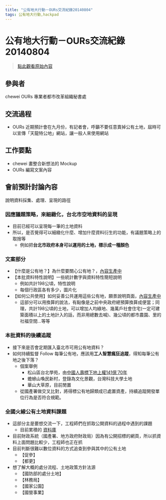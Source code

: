 ```yaml
---
title: "公有地大行動－OURs交流紀錄20140804"
tags: 公有地大行動,hackpad
---
```


# 公有地大行動－OURs交流紀錄20140804

> [點此觀看原始內容](https://g0v.hackpad.tw/OYZXP0B6IDT)


## 參與者

chewei
OURs 專業者都市改革組織秘書處

## 交流過程

- OURs 近期預計會在九月份，有記者會，呼籲不要任意賣掉公有土地，屆時可以宣傳「天龍特公地」網站，讓一般人來使用網站

## 工作要點

- chewei 畫整合新想法的 Mockup
- OURs 編寫文案內容


## 會前預計討論內容

說明資料採集、處理、呈現的路徑



### 因應議題策略，來細緻化，台北市空地資料的呈現

- 目前已經可以呈現每一筆的土地資料
- 所以，是否覺得可以細緻化什麼、增加什麼資料衍生的功能，有議題策略上的取捨等
    - 例如把**台北市政府本身可以運用的土地，標示成一種顏色**

### 文案部分

- 【什麼是公有地？】為什麼要關心公有地？，[內容生產中](http://hackfoldr.org/POPonFire/2FD7oDRhqqR)
- 【本批資料特性說明】一些統計數字與資料特性簡短說明
    - 例如共計198公頃，特性說明
    - 每個行政區各有多少，圖片化
- 【如何公共使用】如何妥善公共運用這些公有地，願景說明頁面，[內容生產中](http://hackfoldr.org/POPonFire/09RaHIX5QCC)
    - 這部分可以用換算的說法，有點像是之前中央政府總預算換算成便當；同理，共計198公頃的土地，可以增加人均綠地、幾萬戶社會住宅(一定可建築面積以上的土地計入的話，而非用總數去喊)、幾公頃的都市農園、里的社福空間...等等

### 本批資料的後續追蹤

- 接下來是否會定期匯入臺北市可用公有地資料？
- 如何持續監督  Follow  每筆公有地，應該用**工人智慧瘋狂追蹤**，得知每筆公有地之後下落？
    - 個案舉例
        - 松山區台北學苑，由[中國人壽標下地上權141億˙70年](http://www.chinatimes.com/newspapers/20131129000040-260202)
        - 蟾蜍山喚民新村，登錄為文化景觀，台灣科技大學土地
        - 華山大草原，目前閒置
    - 從國產署做交叉比對，將得標公有地歸類成已處置資產，持續追蹤開發單位行為是否符合規範。

### 全國火線公有土地資料課題

- 這部分主是要想交流一下，工程師們在抓取公開資料的過程中遇到的課題
    - 目前累積的 [資料庫](http://hackfoldr.org/POPonFire/XpdD57S2RIZ)
- 目前財政系統（國產署、地方政府財政局）因為有公開招標的網頁，所以抓資料上面問題比較少，工程師也正在抓
- 目前判斷很難以數位資料的方式追查到參與其中的公有土地
    - 【促參】
    - 【都更】
- 想了解大概的處分流程、土地政策方針法源
    - 【國防部的處分土地】
    - 【林務局】
    - 【國家公園】
    - 【國營事業】





